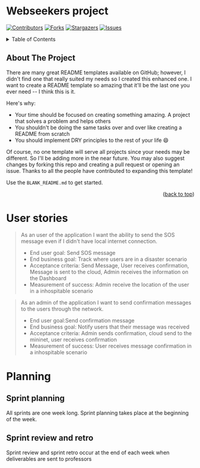 <!-- Improved compatibility of back to top link: See: https://github.com/ErnoMitrovic/WebSeekers/pull/73 -->
<a name="readme-top"></a>
<!--
*** Thanks for checking out the WebSeekers. If you have a suggestion
*** that would make this better, please fork the repo and create a pull request
*** or simply open an issue with the tag "enhancement".
*** Don't forget to give the project a star!
*** Thanks again! Now go create something AMAZING! :D
-->

# Webseekers project

<!-- PROJECT SHIELDS -->
<!--
*** I'm using markdown "reference style" links for readability.
*** Reference links are enclosed in brackets [ ] instead of parentheses ( ).
*** See the bottom of this document for the declaration of the reference variables
*** for contributors-url, forks-url, etc. This is an optional, concise syntax you may use.
*** https://www.markdownguide.org/basic-syntax/#reference-style-links
-->
[![Contributors][contributors-shield]][contributors-url]
[![Forks][forks-shield]][forks-url]
[![Stargazers][stars-shield]][stars-url]
[![Issues][issues-shield]][issues-url]


<!-- TABLE OF CONTENTS -->
<details>
  <summary>Table of Contents</summary>
  <ol>
    <li><a href="#about-the-project">About the project</a></li>
    <li><a href="#user-stories">User Stories</a></li>
    <li><a href="#planning">Planning</a></li>
  </ol>
</details>



<!-- ABOUT THE PROJECT -->
## About The Project


There are many great README templates available on GitHub; however, I didn't find one that really suited my needs so I created this enhanced one. I want to create a README template so amazing that it'll be the last one you ever need -- I think this is it.

Here's why:
* Your time should be focused on creating something amazing. A project that solves a problem and helps others
* You shouldn't be doing the same tasks over and over like creating a README from scratch
* You should implement DRY principles to the rest of your life :smile:

Of course, no one template will serve all projects since your needs may be different. So I'll be adding more in the near future. You may also suggest changes by forking this repo and creating a pull request or opening an issue. Thanks to all the people have contributed to expanding this template!

Use the `BLANK_README.md` to get started.

<p align="right">(<a href="#readme-top">back to top</a>)</p>


<!-- GETTING STARTED -->
# User stories

>As an user of the application I want the ability to send the SOS message even if I didn't have local internet connection. 
>- End user goal: Send SOS message
>- End business goal: Track where users are in a disaster scenario
>- Acceptance criteria: Send Message, User receives confirmation, Message is sent to the cloud, Admin receives the information on the Dashboard
>- Measurement of success: Admin receive the location of the user in a inhospitable scenario

>As an admin of the application I want to send confirmation messages to the users through the network. 
>- End user goal:Send confirmation message
>- End business goal: Notify users that their message was received
>- Acceptance criteria: Admin sends confirmation, cloud send to the mininet, user receives confirmation
>- Measurement of success: User receives message confirmation in a inhospitable scenario




# Planning
## Sprint planning
All sprints are one week long. Sprint planning takes place at the beginning of the week.
## Sprint review and retro
Sprint review and sprint retro occur at the end of each week when deliverables are sent to professors


<!-- MARKDOWN LINKS & IMAGES -->
<!-- https://www.markdownguide.org/basic-syntax/#reference-style-links -->
[contributors-shield]: https://img.shields.io/github/contributors/ErnoMitrovic/WebSeekers.svg?style=for-the-badge
[contributors-url]: https://github.com/ErnoMitrovic/WebSeekers/graphs/contributors
[forks-shield]: https://img.shields.io/github/forks/ErnoMitrovic/WebSeekers.svg?style=for-the-badge
[forks-url]: https://github.com/ErnoMitrovic/WebSeekers/network/members
[stars-shield]: https://img.shields.io/github/stars/ErnoMitrovic/WebSeekers.svg?style=for-the-badge
[stars-url]: https://github.com/ErnoMitrovic/WebSeekers/stargazers
[issues-shield]: https://img.shields.io/github/issues/ErnoMitrovic/WebSeekers.svg?style=for-the-badge
[issues-url]: https://github.com/ErnoMitrovic/WebSeekers/issues
[license-shield]: https://img.shields.io/github/license/ErnoMitrovic/WebSeekers.svg?style=for-the-badge
[license-url]: https://github.com/ErnoMitrovic/WebSeekers/blob/master/LICENSE.txt
[linkedin-shield]: https://img.shields.io/badge/-LinkedIn-black.svg?style=for-the-badge&logo=linkedin&colorB=555
[linkedin-url]: https://linkedin.com/in/ErnoMitrovic
[product-screenshot]: images/screenshot.png
[Next.js]: https://img.shields.io/badge/next.js-000000?style=for-the-badge&logo=nextdotjs&logoColor=white
[Next-url]: https://nextjs.org/
[React.js]: https://img.shields.io/badge/React-20232A?style=for-the-badge&logo=react&logoColor=61DAFB
[React-url]: https://reactjs.org/
[Vue.js]: https://img.shields.io/badge/Vue.js-35495E?style=for-the-badge&logo=vuedotjs&logoColor=4FC08D
[Vue-url]: https://vuejs.org/
[Angular.io]: https://img.shields.io/badge/Angular-DD0031?style=for-the-badge&logo=angular&logoColor=white
[Angular-url]: https://angular.io/
[Svelte.dev]: https://img.shields.io/badge/Svelte-4A4A55?style=for-the-badge&logo=svelte&logoColor=FF3E00
[Svelte-url]: https://svelte.dev/
[Laravel.com]: https://img.shields.io/badge/Laravel-FF2D20?style=for-the-badge&logo=laravel&logoColor=white
[Laravel-url]: https://laravel.com
[Bootstrap.com]: https://img.shields.io/badge/Bootstrap-563D7C?style=for-the-badge&logo=bootstrap&logoColor=white
[Bootstrap-url]: https://getbootstrap.com
[JQuery.com]: https://img.shields.io/badge/jQuery-0769AD?style=for-the-badge&logo=jquery&logoColor=white
[JQuery-url]: https://jquery.com 
